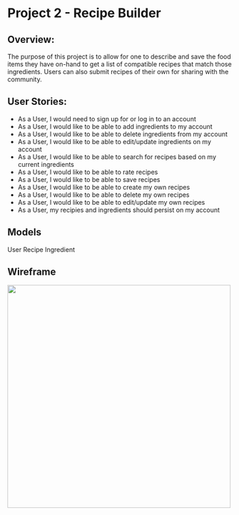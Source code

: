 # Project 2 - Recipe Builder

## Overview:

The purpose of this project is to allow for one to describe and save the food items they have on-hand to get a list of compatible recipes that match those ingredients. Users can also submit recipes of their own for sharing with the community.

## User Stories:
- As a User, I would need to sign up for or log in to an account
- As a User, I would like to be able to add ingredients to my account
- As a User, I would like to be able to delete ingredients from my account
- As a User, I would like to be able to edit/update ingredients on my account
- As a User, I would like to be able to search for recipes based on my current ingredients
- As a User, I would like to be able to rate recipes
- As a User, I would like to be able to save recipes
- As a User, I would like to be able to create my own recipes
- As a User, I would like to be able to delete my own recipes
- As a User, I would like to be able to edit/update my own recipes
- As a User, my recipies and ingredients should persist on my account

## Models
User
Recipe
Ingredient

## Wireframe

<img src="/wireframe.png" width="500"/>



